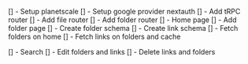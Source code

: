 [] - Setup planetscale
[] - Setup google provider nextauth
[] - Add tRPC router
[] - Add file router
[] - Add folder router
[] - Home page
[] - Add folder page
[] - Create folder schema
[] - Create link schema
[] - Fetch folders on home
[] - Fetch links on folders and cache

[] - Search
[] - Edit folders and links
[] - Delete links and folders
